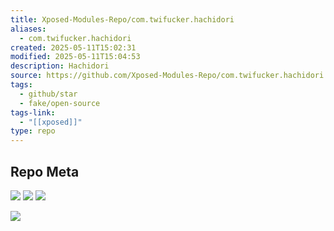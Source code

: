 ```yaml
---
title: Xposed-Modules-Repo/com.twifucker.hachidori
aliases:
  - com.twifucker.hachidori
created: 2025-05-11T15:02:31
modified: 2025-05-11T15:04:53
description: Hachidori
source: https://github.com/Xposed-Modules-Repo/com.twifucker.hachidori
tags:
  - github/star
  - fake/open-source
tags-link:
  - "[[xposed]]"
type: repo
---
```


## Repo Meta

![](https://img.shields.io/github/stars/Xposed-Modules-Repo/com.twifucker.hachidori?style=for-the-badge&label=stars) ![](https://img.shields.io/github/repo-size/Xposed-Modules-Repo/com.twifucker.hachidori?style=for-the-badge&label=size) ![](https://img.shields.io/github/created-at/Xposed-Modules-Repo/com.twifucker.hachidori?style=for-the-badge&label=since)

[![](https://github-readme-stats.vercel.app/api/pin/?username=Xposed-Modules-Repo&repo=com.twifucker.hachidori&bg_color=00000000)](https://github.com/Xposed-Modules-Repo/com.twifucker.hachidori)
